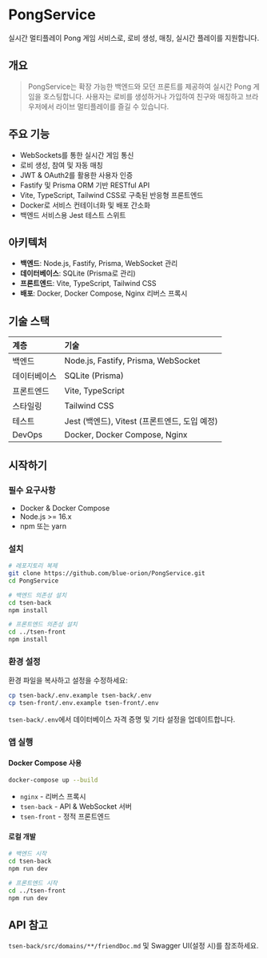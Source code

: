 # PongService
실시간 멀티플레이 Pong 게임 서비스로, 로비 생성, 매칭, 실시간 플레이를 지원합니다.

## 개요

> PongService는 확장 가능한 백엔드와 모던 프론트를 제공하여 실시간 Pong 게임을 호스팅합니다. 사용자는 로비를 생성하거나 가입하여 친구와 매칭하고 브라우저에서 라이브 멀티플레이를 즐길 수 있습니다.

## 주요 기능

- WebSockets를 통한 실시간 게임 통신
- 로비 생성, 참여 및 자동 매칭
- JWT & OAuth2를 활용한 사용자 인증
- Fastify 및 Prisma ORM 기반 RESTful API
- Vite, TypeScript, Tailwind CSS로 구축된 반응형 프론트엔드
- Docker로 서비스 컨테이너화 및 배포 간소화
- 백엔드 서비스용 Jest 테스트 스위트

## 아키텍처

- **백엔드**: Node.js, Fastify, Prisma, WebSocket 관리
- **데이터베이스**: SQLite (Prisma로 관리)
- **프론트엔드**: Vite, TypeScript, Tailwind CSS
- **배포**: Docker, Docker Compose, Nginx 리버스 프록시

## 기술 스택

| 계층       | 기술                                     |
| :--------- | :--------------------------------------- |
| 백엔드     | Node.js, Fastify, Prisma, WebSocket      |
| 데이터베이스 | SQLite (Prisma)                         |
| 프론트엔드 | Vite, TypeScript                          |
| 스타일링   | Tailwind CSS                             |
| 테스트     | Jest (백엔드), Vitest (프론트엔드, 도입 예정)         |
| DevOps     | Docker, Docker Compose, Nginx            |

## 시작하기

### 필수 요구사항

- Docker & Docker Compose
- Node.js >= 16.x
- npm 또는 yarn

### 설치

```bash
# 레포지토리 복제
git clone https://github.com/blue-orion/PongService.git
cd PongService

# 백엔드 의존성 설치
cd tsen-back
npm install

# 프론트엔드 의존성 설치
cd ../tsen-front
npm install
```

### 환경 설정

환경 파일을 복사하고 설정을 수정하세요:

```bash
cp tsen-back/.env.example tsen-back/.env
cp tsen-front/.env.example tsen-front/.env
```

`tsen-back/.env`에서 데이터베이스 자격 증명 및 기타 설정을 업데이트합니다.

### 앱 실행

#### Docker Compose 사용
```bash
docker-compose up --build
```
- `nginx` - 리버스 프록시
- `tsen-back` - API & WebSocket 서버
- `tsen-front` - 정적 프론트엔드

#### 로컬 개발

```bash
# 백엔드 시작
cd tsen-back
npm run dev

# 프론트엔드 시작
cd ../tsen-front
npm run dev
```

## API 참고

`tsen-back/src/domains/**/friendDoc.md` 및 Swagger UI(설정 시)를 참조하세요.
